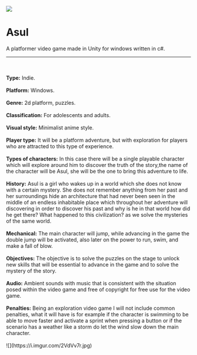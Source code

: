 ![](https://i.imgur.com/S683TuR.jpg)

# Asul
A platformer video game made in Unity for windows written in c#.
<hr>
<br>
<br>
<strong>Type:</strong> Indie.
<br>
<br>
<strong>Platform:</strong> Windows.
<br>
<br>
<strong>Genre:</strong> 2d platform, puzzles.
<br>
<br>
<strong>Classification:</strong> For adolescents and adults.
<br>
<br>
<strong>Visual style:</strong> Minimalist anime style.
<br>
<br>
<strong>Player type:</strong> It will be a platform adventure, but with exploration for players who are attracted to this type of experience.
<br>
<br>
<strong>Types of characters:</strong> In this case there will be a single playable character which will explore around him to discover the truth of the story,the name of the character will be Asul, she will be the one to bring this adventure to life.
<br>
<br>
<strong>History:</strong> Asul is a girl who wakes up in a world which she does not know with a certain mystery. She does not remember anything from her past and her surroundings hide an architecture that had never been seen in the middle of an endless inhabitable place which throughout her adventure will discovering in order to discover his past and why is he in that world how did he get there? What happened to this civilization? as we solve the mysteries of the same world.
<br>
<br>
<strong>Mechanical:</strong> The main character will jump, while advancing in the game the double jump will be activated, also later on the power to run, swim, and make a fall of blow.
<br>
<br>
<strong>Objectives:</strong> The objective is to solve the puzzles on the stage to unlock new skills that will be essential to advance in the game and to solve the mystery of the story.
<br>
<br>
<strong>Audio:</strong> Ambient sounds with music that is consistent with the situation posed within the video game and free of copyright for free use for the video game.
<br>
<br>
<strong>Penalties:</strong> Being an exploration video game I will not include common penalties, what it will have is for example if the character is swimming to be able to move faster and activate a sprint when pressing a button or if the scenario has a weather like a storm do let the wind slow down the main character.
<br>
<br>
![](https://i.imgur.com/2VdVv7r.jpg)

